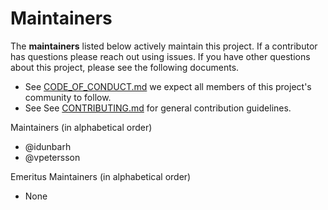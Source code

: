 # Maintainers

The __maintainers__ listed below actively maintain this project. If a contributor has questions please
reach out using issues. If you have other questions about this project, please see the following documents.

* See [CODE_OF_CONDUCT.md](CODE_OF_CONDUCT.md) we expect all members of this project's community to follow.
* See  See [CONTRIBUTING.md](CONTRIBUTING.md) for general contribution guidelines.

Maintainers (in alphabetical order)

* @idunbarh
* @vpetersson

Emeritus Maintainers (in alphabetical order)

* None
